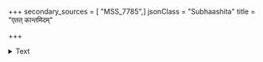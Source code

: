 +++
secondary_sources = [ "MSS_7785",]
jsonClass = "Subhaashita"
title = "एतत् कान्तमिदम्"

+++

<details><summary>Text</summary>

एतत् कान्तमिदं कान्तम् इत्यावसथतृष्णया।  
तस्या भ्रमति सर्वाङ्गं मन्ये मूढ इव स्मरः॥
</details>
